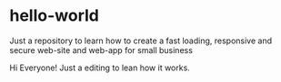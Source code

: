 # hello-world
Just a repository to learn how to create a fast loading, responsive and secure web-site and web-app for small business

Hi Everyone!
Just a editing to lean how it works.
